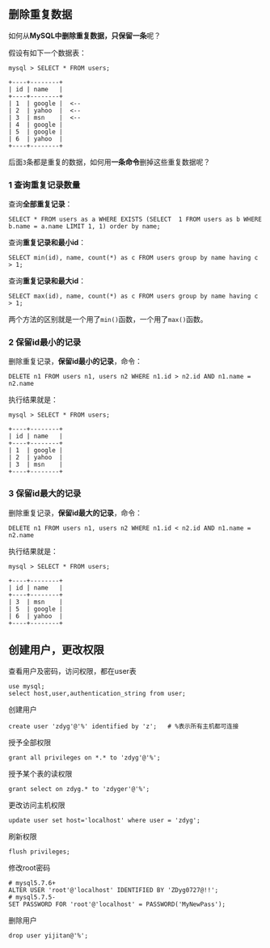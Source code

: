 ## 删除重复数据

如何从**MySQL中删除重复数据，只保留一条**呢？

假设有如下一个数据表：

```
mysql > SELECT * FROM users;

+----+--------+
| id | name   |
+----+--------+
| 1  | google |  <--
| 2  | yahoo  |  <--
| 3  | msn    |  <--
| 4  | google |
| 5  | google |
| 6  | yahoo  |
+----+--------+
```

后面`3`条都是重复的数据，如何用**一条命令**删掉这些重复数据呢？

### 1 查询重复记录数量

查询**全部重复记录**：

```mysql
SELECT * FROM users as a WHERE EXISTS (SELECT  1 FROM users as b WHERE b.name = a.name LIMIT 1, 1) order by name;
```

查询**重复记录和最小id**：

```mysql
SELECT min(id), name, count(*) as c FROM users group by name having c > 1;
```

查询**重复记录和最大id**：

```mysql
SELECT max(id), name, count(*) as c FROM users group by name having c > 1;
```

两个方法的区别就是一个用了`min()`函数，一个用了`max()`函数。

### 2 保留id最小的记录

删除重复记录，**保留id最小的记录**，命令：

```mysql
DELETE n1 FROM users n1, users n2 WHERE n1.id > n2.id AND n1.name = n2.name
```

执行结果就是：

```mysql
mysql > SELECT * FROM users;

+----+--------+
| id | name   |
+----+--------+
| 1  | google |
| 2  | yahoo  |
| 3  | msn    |
+----+--------+
```

### 3 保留id最大的记录

删除重复记录，**保留id最大的记录**，命令：

```mysql
DELETE n1 FROM users n1, users n2 WHERE n1.id < n2.id AND n1.name = n2.name
```

执行结果就是：

```mysql
mysql > SELECT * FROM users;

+----+--------+
| id | name   |
+----+--------+
| 3  | msn    |
| 5  | google |
| 6  | yahoo  |
+----+--------+
```

## 创建用户，更改权限

查看用户及密码，访问权限，都在user表

```mysql
use mysql;
select host,user,authentication_string from user;
```

创建用户

```mysql
create user 'zdyg'@'%' identified by 'z';	# %表示所有主机都可连接
```

授予全部权限

```mysql
grant all privileges on *.* to 'zdyg'@'%';
```

授予某个表的读权限

```mysql
grant select on zdyg.* to 'zdyger'@'%';
```

更改访问主机权限

```mysql
update user set host='localhost' where user = 'zdyg';
```

刷新权限

```mysql
flush privileges;
```

修改root密码

```mysql
# mysql5.7.6+
ALTER USER 'root'@'localhost' IDENTIFIED BY 'ZDyg0727@!!';
# mysql5.7.5-
SET PASSWORD FOR 'root'@'localhost' = PASSWORD('MyNewPass');
```

删除用户

```mysql
drop user yijitan@'%';
```

